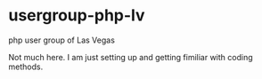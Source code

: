 usergroup-php-lv
================

php user group of Las Vegas

Not much here.
I am just setting up and getting fimiliar with coding methods.
